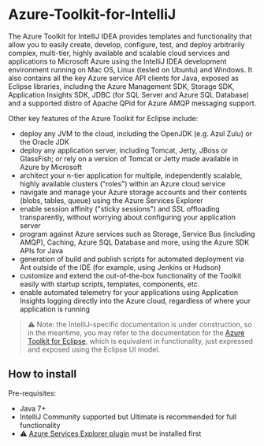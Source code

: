 # Azure-Toolkit-for-IntelliJ

The Azure Toolkit for IntelliJ IDEA provides templates and functionality that allow you to easily create, develop, configure, test, and deploy arbitrarily complex, multi-tier, highly available and scalable cloud services and applications to Microsoft Azure using the IntelliJ IDEA development environment running on Mac OS, Linux (tested on Ubuntu) and Windows. It also contains all the key Azure service API clients for Java, exposed as Eclipse libraries, including the Azure Management SDK, Storage SDK, Application Insights SDK, JDBC (for SQL Server and Azure SQL Database) and a supported distro of Apache QPid for Azure AMQP messaging support. 

Other key features of the Azure Toolkit for Eclipse include: 

* deploy any JVM to the cloud, including the OpenJDK (e.g. Azul Zulu) or the Oracle JDK
* deploy any application server, including Tomcat, Jetty, JBoss or GlassFish; or rely on a version of Tomcat or Jetty made available in Azure by Microsoft 
* architect your n-tier application for multiple, independently scalable, highly available clusters ("roles") within an Azure cloud service 
* navigate and manage your Azure storage accounts and their contents (blobs, tables, queue) using the Azure Services Explorer 
* enable session affinity ("sticky sessions") and SSL offloading transparently, without worrying about configuring your application server 
* program against Azure services such as Storage, Service Bus (including AMQP), Caching, Azure SQL Database and more, using the Azure SDK APIs for Java 
* generation of build and publish scripts for automated deployment via Ant outside of the IDE (for example, using Jenkins or Hudson)
* customize and extend the out-of-the-box functionality of the Toolkit easily with startup scripts, templates, components, etc. 
* enable automated telemetry for your applications using Application Insights logging directly into the Azure cloud, regardless of where your application is running

> :warning: Note: the IntelliJ-specific documentation is under construction, so in the meantime, you may refer to the documentation for the [Azure Toolkit for Eclipse](http://go.microsoft.com/fwlink/?LinkID=699529), which is equivalent in functionality, just expressed and exposed using the Eclipse UI model.

## How to install

Pre-requisites:

* Java 7+
* IntelliJ Community supported but Ultimate is recommended for full functionality
* :warning: [Azure Services Explorer plugin](https://plugins.jetbrains.com/plugin/8052?pr=idea) must be installed first
